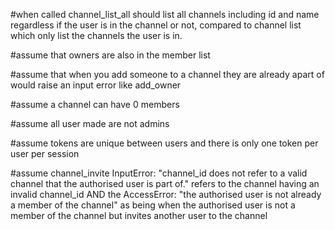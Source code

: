 #when called channel_list_all should list all channels including id and name regardless if the user is in the channel or not, compared to channel list which only list the channels the user is in.

#assume that owners are also in the member list

#assume that when you add someone to a channel they are already apart of would raise an input error like add_owner

#assume a channel can have 0 members 

#assume all user made are not admins

#assume tokens are unique between users and there is only one token per user per session

#assume channel_invite InputError: "channel_id does not refer to a valid channel that the authorised user is part of." refers to the channel having an invalid channel_id AND the AccessError: "the authorised user is not already a member of the channel" as being when the authorised user is not a member of the channel but invites another user to the channel
